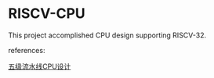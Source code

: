 # RISCV-CPU

This project accomplished CPU design supporting RISCV-32.

references:

[五级流水线CPU设计](https://notes.widcard.win/undergraduate/cs/report/)